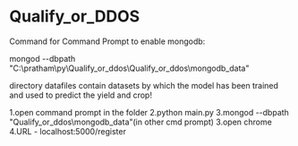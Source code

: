 # Qualify_or_DDOS

Command for Command Prompt to enable mongodb:

mongod --dbpath "C:\pratham\py\Qualify_or_ddos\Qualify_or_ddos\mongodb_data"

directory datafiles contain datasets by which the model has been trained and used to predict the yield and crop!  

1.open command prompt in the folder
2.python main.py
3.mongod --dbpath "Qualify_or_ddos\mongodb_data"(in other cmd prompt)
3.open chrome
4.URL - localhost:5000/register
